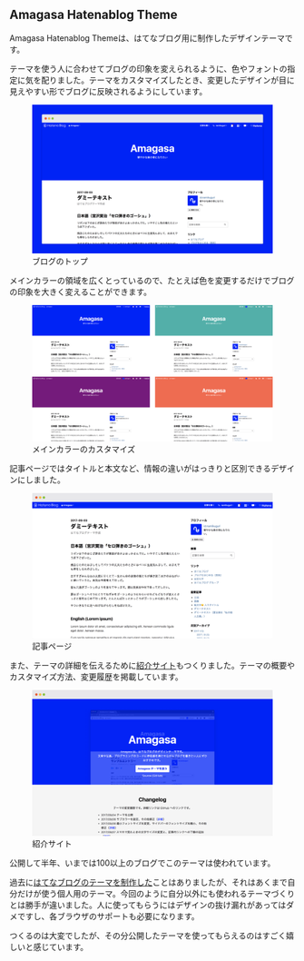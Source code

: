<h2 class="title">Amagasa Hatenablog Theme</h2>
<article class="article">
    <p>Amagasa Hatenablog Themeは、はてなブログ用に制作したデザインテーマです。</p>
    <p>テーマを使う人に合わせてブログの印象を変えられるように、色やフォントの指定に気を配りました。テーマをカスタマイズしたとき、変更したデザインが目に見えやすい形でブログに反映されるようにしています。</p>
    <figure class="figure">
      <div class="figure__image figure__image--fullwidth"><img alt="" class="figure__image__src" src="./2017-09-amagasa-hatenablog-theme/blog.png"></div>
      <figcaption class="figure__caption">ブログのトップ</figcaption>
    </figure>
    <p>メインカラーの領域を広くとっているので、たとえば色を変更するだけでブログの印象を大きく変えることができます。</p>
    <figure class="figure">
      <div class="figure__image figure__image--skelton"><img alt="" class="figure__image__src" src="./2017-09-amagasa-hatenablog-theme/blog-custom-color.png"></div>
      <figcaption class="figure__caption">メインカラーのカスタマイズ</figcaption>
    </figure>
    <p>記事ページではタイトルと本文など、情報の違いがはっきりと区別できるデザインにしました。</p>
    <figure class="figure">
      <div class="figure__image"><img alt="" class="figure__image__src" src="./2017-09-amagasa-hatenablog-theme/blog-article.png"></div>
      <figcaption class="figure__caption">記事ページ</figcaption>
    </figure>
    <p>また、テーマの詳細を伝えるために<a href="https://namikuguri.github.io/amagasa-hatenablog-theme/">紹介サイト</a>もつくりました。テーマの概要やカスタマイズ方法、変更履歴を掲載しています。</p>
    <figure class="figure">
      <div class="figure__image"><img alt="" class="figure__image__src" src="./2017-09-amagasa-hatenablog-theme/site.png"></div>
      <figcaption class="figure__caption">紹介サイト</figcaption>
    </figure>
    <p>公開して半年、いまでは100以上のブログでこのテーマは使われています。</p>
    <p>過去に<a href="http://thleap.net/work/chroma-blog/">はてなブログのテーマを制作した</a>ことはありましたが、それはあくまで自分だけが使う個人用のテーマ。今回のように自分以外にも使われるテーマづくりとは勝手が違いました。人に使ってもらうにはデザインの抜け漏れがあってはダメですし、各ブラウザのサポートも必要になります。</p>
    <p>つくるのは大変でしたが、その分公開したテーマを使ってもらえるのはすごく嬉しいと感じています。</p>
</article>
